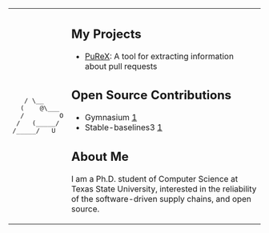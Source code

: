 <table>
<tr>
<td>

<pre>
   / \__
  (    @\___
  /         O
 /   (_____/
/_____/   U
</pre>

</td>
<td>

## My Projects
- [PuReX](https://github.com/j0m0k0/PuReX): A tool for extracting information about pull requests
  
## Open Source Contributions
- Gymnasium [1](https://github.com/Farama-Foundation/Gymnasium/pull/1358)  
- Stable-baselines3 [1](https://github.com/DLR-RM/stable-baselines3/pull/2143)  


## About Me
I am a Ph.D. student of Computer Science at Texas State University, interested in the reliability of the software-driven supply chains, and open source.

</td>
</tr>
</table>
